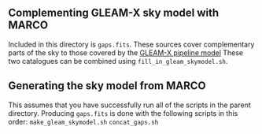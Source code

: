 ## Complementing GLEAM-X sky model with MARCO

Included in this directory is `gaps.fits`. These sources cover complementary parts of the sky to those covered by the [GLEAM-X pipeline model](https://github.com/nhurleywalker/GLEAM-X-pipeline/blob/master/models/skymodel_only_alpha.fits)
These two catalogues can be combined using `fill_in_gleam_skymodel.sh`.

## Generating the sky model from MARCO
This assumes that you have successfully run all of the scripts in the parent directory.
Producing `gaps.fits` is done with the following scripts in this order:
`make_gleam_skymodel.sh`
`concat_gaps.sh`
